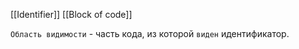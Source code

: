 [[Identifier]]
[[Block of code]]

`Область видимости` - часть кода, из которой `виден` идентификатор.
